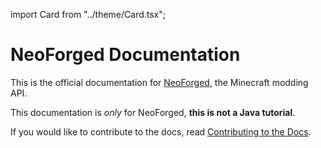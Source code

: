 import Card from "../theme/Card.tsx";

# NeoForged Documentation

This is the official documentation for [NeoForged], the Minecraft modding API.

This documentation is _only_ for NeoForged, **this is not a Java tutorial**.

If you would like to contribute to the docs, read [Contributing to the Docs][contributing].

<div class="container">
    <div class="row">
        <div class="col col--6" style={{padding: '10px'}}>
            <Card
                title="NeoForge Documentation"
                body="Learn how to create your first mod using NeoForge, and discover the vast APIs it provides."
                link="/docs/gettingstarted/"
                linkTitle="Get Started"
            />
        </div>
        <div class="col col--6" style={{padding: '10px'}}>
            <Card
                title="NeoGradle Documentation"
                body="Learn about the Gradle plugin empowering developers to create mods for NeoForge and develop NeoForge itself."
                link="/neogradle/docs/"
                linkTitle="Read More"
            />
        </div>
    </div>
</div>

[NeoForged]: https://neoforged.net
[contributing]: ./contributing
